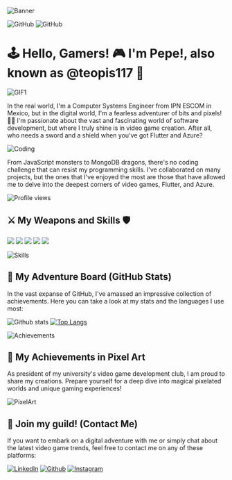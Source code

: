 ![Banner](https://i.imgur.com/AZ2iWek.png)

![GitHub](https://media.giphy.com/media/du3J3cXyzhj75IOgvA/giphy.gif)
![GitHub](https://media.giphy.com/media/KAq5w47R9rmTuvWOWa/giphy.gif)

# 🕹️ Hello, Gamers! 🎮 I'm Pepe!, also known as @teopis117 👋

![GIF1](https://media.giphy.com/media/ynNF0bU8fB3HsInXEL/giphy.gif)

In the real world, I'm a Computer Systems Engineer from IPN ESCOM in Mexico, but in the digital world, I'm a fearless adventurer of bits and pixels! 🏰💾 I'm passionate about the vast and fascinating world of software development, but where I truly shine is in video game creation. After all, who needs a sword and a shield when you've got Flutter and Azure?

![Coding](https://media.giphy.com/media/l0HeqCXn1qjs8dqKs/giphy.gif)

From JavaScript monsters to MongoDB dragons, there's no coding challenge that can resist my programming skills. I've collaborated on many projects, but the ones that I've enjoyed the most are those that have allowed me to delve into the deepest corners of video games, Flutter, and Azure.

![Profile views](https://gpvc.arturio.dev/teopis117)

## ⚔️ My Weapons and Skills 🛡️

![](https://img.shields.io/badge/Flutter-02569B?style=for-the-badge&logo=flutter&logoColor=white)
![](https://img.shields.io/badge/JavaScript-F7DF1E?style=for-the-badge&logo=javascript&logoColor=black)
![](https://img.shields.io/badge/React-61DAFB?style=for-the-badge&logo=react&logoColor=black)
![](https://img.shields.io/badge/MongoDB-47A248?style=for-the-badge&logo=mongodb&logoColor=white)
![](https://img.shields.io/badge/Azure-0089D6?style=for-the-badge&logo=microsoft-azure&logoColor=white)

![Skills](https://media.giphy.com/media/jTNG3RF6EwbkpD4LZx/giphy.gif)

## 🎲 My Adventure Board (GitHub Stats)

In the vast expanse of GitHub, I've amassed an impressive collection of achievements. Here you can take a look at my stats and the languages I use most:

![Github stats](https://github-readme-stats.vercel.app/api?username=teopis117&show_icons=true&theme=tokyonight)
[![Top Langs](https://github-readme-stats.vercel.app/api/top-langs/?username=teopis117&layout=compact&theme=tokyonight)](https://github.com/anuraghazra/github-readme-stats)

![Achievements](https://media.giphy.com/media/lkceXNDw4Agryfrwz8/giphy.gif)

## 🌟 My Achievements in Pixel Art

As president of my university's video game development club, I am proud to share my creations. Prepare yourself for a deep dive into magical pixelated worlds and unique gaming experiences!

![PixelArt](https://media.giphy.com/media/lkceXNDw4Agryfrwz8/giphy.gif)

## 💌 Join my guild! (Contact Me)

If you want to embark on a digital adventure with me or simply chat about the latest video game trends, feel free to contact me on any of these platforms:

[![LinkedIn](https://img.shields.io/badge/LinkedIn-0077B5?style=for-the-badge&logo=linkedin&logoColor=white)](https://www.linkedin.com/in/diazmoralespepe117/)
[![Github](https://img.shields.io/badge/Github-181717?style=for-the-badge&logo=github&logoColor=white)](https://github.com/teopis117)
[![Instagram](https://img.shields.io/badge/Instagram-E4405F?style=for-the-badge&logo=instagram&logoColor=white)](https://www.instagram.com/unchicoconcamara117/)
